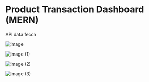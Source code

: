 # Product Transaction Dashboard (MERN)
API data fecch

![image](https://github.com/user-attachments/assets/f2c142b5-f606-4f0e-a16a-2fdce3b2ddbd)


![image (1)](https://github.com/user-attachments/assets/2d9aa84e-d133-4031-b4e1-d062dd515587)


![image (2)](https://github.com/user-attachments/assets/80db0c41-a936-4b3b-a822-4908834e2487)

![image (3)](https://github.com/user-attachments/assets/76af74f2-9111-4fb7-86d0-0f9a09aefd46)
